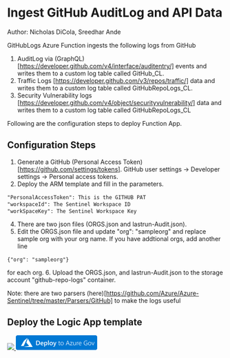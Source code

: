 # Ingest GitHub AuditLog and API Data
Author: Nicholas DiCola, Sreedhar Ande

 GitHubLogs Azure Function ingests the following logs from GitHub
 1. AuditLog via (GraphQL)[https://developer.github.com/v4/interface/auditentry/] events and writes them to a custom log table called GitHub_CL.  
 2. Traffic Logs [https://developer.github.com/v3/repos/traffic/] data and writes them to a custom log table called GitHubRepoLogs_CL. 
 3. Security Vulnerability logs [https://developer.github.com/v4/object/securityvulnerability/] data and writes them to a custom log table called GitHubRepoLogs_CL

Following are the configuration steps to deploy Function App.

## Configuration Steps
1. Generate a GitHub (Personal Access Token)[https://github.com/settings/tokens].  GitHub user settings -> Developer settings -> Personal access tokens.
2. Deploy the ARM template and fill in the parameters.
```
"PersonalAccessToken": This is the GITHUB PAT​
"workspaceId": The Sentinel Workspace ID​
"workSpaceKey": The Sentinel Workspace Key
 ```
4. There are two json files (ORGS.json and lastrun-Audit.json).
5. Edit the ORGS.json file and update "org": "sampleorg" and replace sample org with your org name.  If you have addtional orgs, add another line 
```
{"org": "sampleorg"} 
```
for each org.
6. Upload the ORGS.json, and lastrun-Audit.json to the storage account "github-repo-logs" container.

Note: there are two parsers (here)[https://github.com/Azure/Azure-Sentinel/tree/master/Parsers/GitHub] to make the logs useful

## Deploy the Logic App template
<a href="https://portal.azure.com/#create/Microsoft.Template/uri/https%3A%2F%2Fraw.githubusercontent.com%2Fandedevsecops%2FAzure-Sentinel%2Faz-func-github-dataconnector%2FDataConnectors%2FGithubFunction%2Fazuredeploy_GitHubData.json" target="_blank">
    <img src="https://aka.ms/deploytoazurebutton"/>
</a>
<a href="https://portal.azure.us/#create/Microsoft.Template/uri/https%3A%2F%2Fraw.githubusercontent.com%2Fandedevsecops%2FAzure-Sentinel%2Faz-func-github-dataconnector%2FDataConnectors%2FGithubFunction%2Fazuredeploy_GitHubData.json" target="_blank">
<img src="https://raw.githubusercontent.com/Azure/azure-quickstart-templates/master/1-CONTRIBUTION-GUIDE/images/deploytoazuregov.png"/>
</a>
